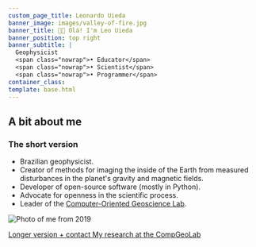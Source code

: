 ```yaml
---
custom_page_title: Leonardo Uieda
banner_image: images/valley-of-fire.jpg
banner_title: 👋🏽 Olá! I'm Leo Uieda
banner_position: top right
banner_subtitle: |
  Geophysicist
  <span class="nowrap">• Educator</span>
  <span class="nowrap">• Scientist</span>
  <span class="nowrap">• Programmer</span>
container_class:
template: base.html
---
```


<div class="container-fluid page-section">
<section class="container narrow-page">

<h2 class="mb-5 text-center">A bit about me</h2>

<div class="row align-items-center justify-content-center gy-3 mb-4">
<div class="col-sm-8">

### The short version

* Brazilian geophysicist.
* Creator of methods for imaging the inside of the Earth from measured
  disturbances in the planet's gravity and magnetic fields.
* Developer of open-source software (mostly in Python).
* Advocate for openness in the scientific process.
* Leader of the [Computer-Oriented Geoscience Lab](https://www.compgeolab.org).

</div>
<div class="col-9 col-sm-4">

<img src="https://github.com/leouieda.png" alt="Photo of me from 2019" class="headshot mb-4">

</div>
</div>

<a class="btn btn-outline-light mt-3 me-3" href="/about">Longer version + contact <i class="far fa-arrow-alt-circle-right ms-1" aria-hidden="true"></i></a>
<a class="btn btn-light mt-3" href="https://www.compgeolab.org" target="_blank">My research at the CompGeoLab <i class="fa fa-external-link-square-alt ms-1" aria-hidden="true"></i></a>

</section>
</div>

[deoes]: https://www.liverpool.ac.uk/earth-ocean-and-ecological-sciences/
[compeolab]: https://www.compgeolab.org
[gmt]: https://www.generic-mapping-tools.org
[pygmt]: https://www.pygmt.org/
[fatiando]: https://www.fatiando.org
[ssi-fellowship]: https://software.ac.uk/about/fellows/leonardo-uieda
[swung]: https://softwareunderground.org/
